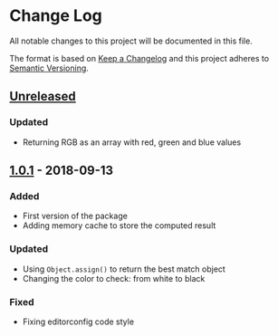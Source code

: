 # Change Log
All notable changes to this project will be documented in this file.

The format is based on [Keep a Changelog](http://keepachangelog.com/)
and this project adheres to [Semantic Versioning](http://semver.org/).

## [Unreleased][]
### Updated
- Returning RGB as an array with red, green and blue values

## [1.0.1][] - 2018-09-13

### Added
- First version of the package
- Adding memory cache to store the computed result 

### Updated
- Using `Object.assign()` to return the best match object
- Changing the color to check: from white to black

### Fixed
- Fixing editorconfig code style


[Unreleased]: https://github.com/willmendesneto/hex-to-css-filter/compare/v1.0.1...HEAD
[1.0.1]: https://github.com/willmendesneto/hex-to-css-filter/tree/v1.0.1
